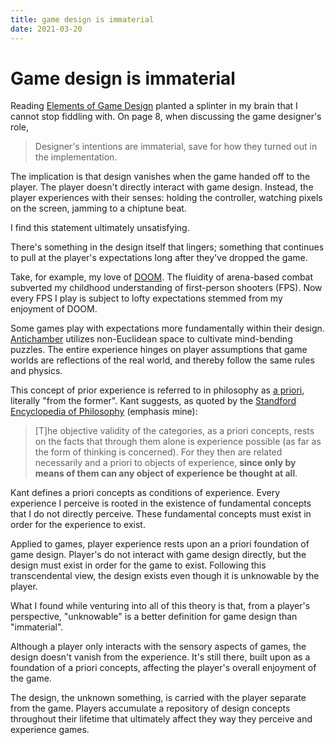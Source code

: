 ```yaml
---
title: game design is immaterial
date: 2021-03-20
---
```


# Game design is immaterial

Reading [Elements of Game Design](https://mitpress.mit.edu/books/elements-game-design) planted a splinter in my brain that I cannot stop fiddling with. On page 8, when discussing the game designer's role,

> Designer's intentions are immaterial, save for how they turned out in the implementation.

The implication is that design vanishes when the game handed off to the player. The player doesn't directly interact with game design. Instead, the player experiences with their senses: holding the controller, watching pixels on the screen, jamming to a chiptune beat.

I find this statement ultimately unsatisfying.

There's something in the design itself that lingers; something that continues to pull at the player's expectations long after they've dropped the game.

Take, for example, my love of [DOOM](https://store.steampowered.com/app/379720/DOOM/). The fluidity of arena-based combat subverted my childhood understanding of first-person shooters (FPS). Now every FPS I play is subject to lofty expectations stemmed from my enjoyment of DOOM.

Some games play with expectations more fundamentally within their design. [Antichamber](https://store.steampowered.com/app/219890/Antichamber/) utilizes non-Euclidean space to cultivate mind-bending puzzles. The entire experience hinges on player assumptions that game worlds are reflections of the real world, and thereby follow the same rules and physics.

This concept of prior experience is referred to in philosophy as [a priori](https://en.wikipedia.org/wiki/A_priori_and_a_posteriori), literally "from the former". Kant suggests, as quoted by the [Standford Encyclopedia of Philosophy](https://plato.stanford.edu/entries/kant/#TraDed) (emphasis mine):

> [T]he objective validity of the categories, as a priori concepts, rests on the facts that through them alone is experience possible (as far as the form of thinking is concerned). For they then are related necessarily and a priori to objects of experience, **since only by means of them can any object of experience be thought at all**.

Kant defines a priori concepts as conditions of experience. Every experience I perceive is rooted in the existence of fundamental concepts that I do not directly perceive. These fundamental concepts must exist in order for the experience to exist.

Applied to games, player experience rests upon an a priori foundation of game design. Player's do not interact with game design directly, but the design must exist in order for the game to exist. Following this transcendental view, the design exists even though it is unknowable by the player.

What I found while venturing into all of this theory is that, from a player's perspective, "unknowable" is a better definition for game design than "immaterial".

Although a player only interacts with the sensory aspects of games, the design doesn't vanish from the experience. It's still there, built upon as a foundation of a priori concepts, affecting the player's overall enjoyment of the game.

The design, the unknown something, is carried with the player separate from the game. Players accumulate a repository of design concepts throughout their lifetime that ultimately affect they way they perceive and experience games.
